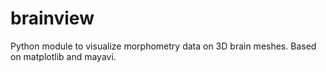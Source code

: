 # brainview
Python module to visualize morphometry data on 3D brain meshes. Based on matplotlib and mayavi.

